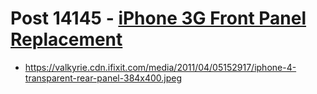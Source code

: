 # Post 14145 - [iPhone 3G Front Panel Replacement](https://www.ifixit.com/News/14145/iphone-3g-front-panel-replacement)

- https://valkyrie.cdn.ifixit.com/media/2011/04/05152917/iphone-4-transparent-rear-panel-384x400.jpeg
